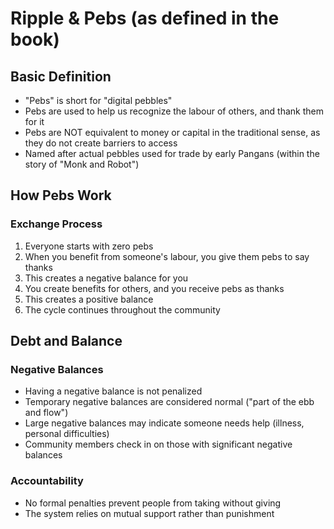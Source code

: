 # Ripple & Pebs (as defined in the book)

## Basic Definition
- "Pebs" is short for "digital pebbles"
- Pebs are used to help us recognize the labour of others, and thank them for it
- Pebs are NOT equivalent to money or capital in the traditional sense, as they do not create barriers to access
- Named after actual pebbles used for trade by early Pangans (within the story of "Monk and Robot")

## How Pebs Work

### Exchange Process
1. Everyone starts with zero pebs
2. When you benefit from someone's labour, you give them pebs to say thanks
3. This creates a negative balance for you
4. You create benefits for others, and you receive pebs as thanks
5. This creates a positive balance
6. The cycle continues throughout the community

## Debt and Balance

### Negative Balances
- Having a negative balance is not penalized
- Temporary negative balances are considered normal ("part of the ebb and flow")
- Large negative balances may indicate someone needs help (illness, personal difficulties)
- Community members check in on those with significant negative balances

### Accountability
- No formal penalties prevent people from taking without giving
- The system relies on mutual support rather than punishment
